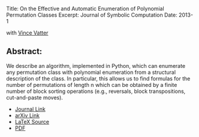 Title: On the Effective and Automatic Enumeration of Polynomial Permutation Classes
Excerpt: Journal of Symbolic Computation
Date: 2013-1

with [Vince Vatter](http://people.clas.ufl.edu/vatter/)

## Abstract:
We describe an algorithm, implemented in Python, which can enumerate any 
permutation class with polynomial enumeration from a structural description of 
the class. In particular, this allows us to find formulas for the number of 
permutations of length n which can be obtained by a finite number of block 
sorting operations (e.g., reversals, block transpositions, cut-and-paste 
moves).

- [Journal Link](http://www.sciencedirect.com/science/article/pii/S0747717115001297)
- [arXiv Link](http://arxiv.org/abs/1308.4946)
- [LaTeX Source]({filename}/pdfs/polyclass.tex)
- [PDF]({filename}/pdfs/polyclass.pdf)
